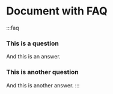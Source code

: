 # Document with FAQ

:::faq
### This is a question
And this is an answer.
### This is another question
And this is another answer.
:::
